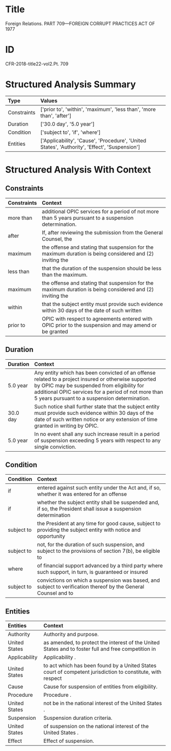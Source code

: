 # Title

 Foreign Relations. PART 709—FOREIGN CORRUPT PRACTICES ACT OF 1977


# ID

 CFR-2018-title22-vol2.Pt. 709


# Structured Analysis Summary

| Type        | Values                                                                                        |
|:------------|:----------------------------------------------------------------------------------------------|
| Constraints | ['prior to', 'within', 'maximum', 'less than', 'more than', 'after']                          |
| Duration    | ['30.0 day', '5.0 year']                                                                      |
| Condition   | ['subject to', 'if', 'where']                                                                 |
| Entities    | ['Applicability', 'Cause', 'Procedure', 'United States', 'Authority', 'Effect', 'Suspension'] |


# Structured Analysis With Context

 


## Constraints

| Constraints   | Context                                                                                                   |
|:--------------|:----------------------------------------------------------------------------------------------------------|
| more than     | additional OPIC services for a period of not more than  5 years pursuant to a suspension determination.   |
| after         | If,  after reviewing the submission from the General Counsel, the                                         |
| maximum       | the offense and stating that suspension for the maximum duration is being considered and (2) inviting the |
| less than     | that the duration of the suspension should be less than  the maximum.                                     |
| maximum       | the offense and stating that suspension for the maximum duration is being considered and (2) inviting the |
| within        | that the subject entity must provide such evidence within 30 days of the date of such written             |
| prior to      | OPIC with respect to agreements entered with OPIC prior to the suspension and may amend or be granted     |


## Duration

| Duration   | Context                                                                                                                                                                                                                                                    |
|:-----------|:-----------------------------------------------------------------------------------------------------------------------------------------------------------------------------------------------------------------------------------------------------------|
| 5.0 year   | Any entity which has been convicted of an offense related to a project insured or otherwise supported by OPIC may be suspended from eligibility for additional OPIC services for a period of not more than 5 years pursuant to a suspension determination. |
| 30.0 day   | Such notice shall further state that the subject entity must provide such evidence within 30 days of the date of such written notice or any extension of time granted in writing by OPIC.                                                                  |
| 5.0 year   | In no event shall any such increase result in a period of suspension exceeding 5 years with respect to any single conviction.                                                                                                                              |


## Condition

| Condition   | Context                                                                                                        |
|:------------|:---------------------------------------------------------------------------------------------------------------|
| if          | entered against such entity under the Act and, if so, whether it was entered for an offense                    |
| if          | whether the subject entity shall be suspended and, if so, the President shall issue a suspension determination |
| subject to  | the President at any time for good cause, subject to providing the subject entity with notice and opportunity  |
| subject to  | not, for the duration of such suspension, and subject to the provisions of section 7(b), be eligible to        |
| where       | of financial support advanced by a third party where such support, in turn, is guaranteed or insured           |
| subject to  | convictions on which a suspension was based, and subject to verification thereof by the General Counsel and to |


## Entities

| Entities      | Context                                                                                                    |
|:--------------|:-----------------------------------------------------------------------------------------------------------|
| Authority     | Authority  and purpose.                                                                                    |
| United States | as amended, to protect the interest of the United States and to foster full and free competition in        |
| Applicability | Applicability .                                                                                            |
| United States | to act which has been found by a United States court of competent jurisdiction to constitute, with respect |
| Cause         | Cause  for suspension of entities from eligibility.                                                        |
| Procedure     | Procedure .                                                                                                |
| United States | not be in the national interest of the United States .                                                     |
| Suspension    | Suspension  duration criteria.                                                                             |
| United States | of suspension on the national interest of the United States .                                              |
| Effect        | Effect  of suspension.                                                                                     |


